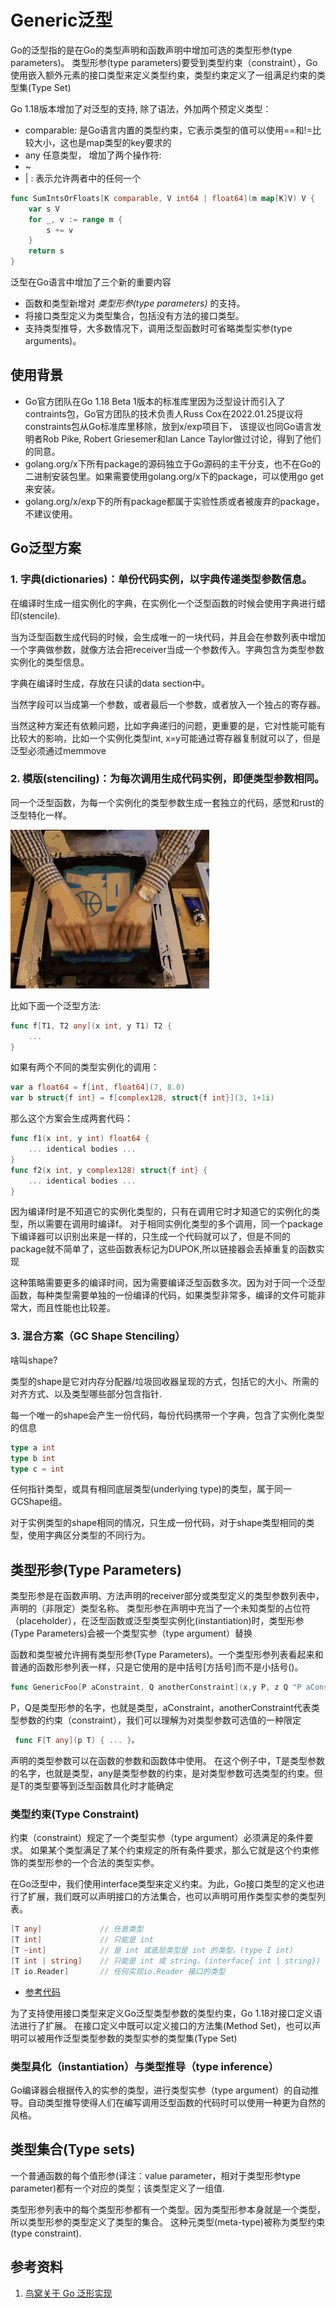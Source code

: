 # Generic泛型
Go的泛型指的是在Go的类型声明和函数声明中增加可选的类型形参(type parameters)。
类型形参(type parameters)要受到类型约束（constraint），Go使用嵌入额外元素的接口类型来定义类型约束，类型约束定义了一组满足约束的类型集(Type Set)

Go 1.18版本增加了对泛型的支持,
除了语法，外加两个预定义类型：
- comparable: 是Go语言内置的类型约束，它表示类型的值可以使用==和!=比较大小，这也是map类型的key要求的
- any 任意类型， 
增加了两个操作符: 
- ~
- | : 表示允许两者中的任何一个

```go
func SumIntsOrFloats[K comparable, V int64 | float64](m map[K]V) V {
	var s V
	for _, v := range m {
		s += v
	}
	return s
}
```
泛型在Go语言中增加了三个新的重要内容

- 函数和类型新增对 *类型形参(type parameters)* 的支持。 
- 将接口类型定义为类型集合，包括没有方法的接口类型。 
- 支持类型推导，大多数情况下，调用泛型函数时可省略类型实参(type arguments)。

## 使用背景
- Go官方团队在Go 1.18 Beta 1版本的标准库里因为泛型设计而引入了contraints包，Go官方团队的技术负责人Russ Cox在2022.01.25提议将constraints包从Go标准库里移除，放到x/exp项目下，
  该提议也同Go语言发明者Rob Pike, Robert Griesemer和Ian Lance Taylor做过讨论，得到了他们的同意。
- golang.org/x下所有package的源码独立于Go源码的主干分支，也不在Go的二进制安装包里。如果需要使用golang.org/x下的package，可以使用go get来安装。
- golang.org/x/exp下的所有package都属于实验性质或者被废弃的package，不建议使用。


## Go泛型方案

### 1. 字典(dictionaries)：单份代码实例，以字典传递类型参数信息。
在编译时生成一组实例化的字典，在实例化一个泛型函数的时候会使用字典进行蜡印(stencile).

当为泛型函数生成代码的时候，会生成唯一的一块代码，并且会在参数列表中增加一个字典做参数，就像方法会把receiver当成一个参数传入。字典包含为类型参数实例化的类型信息。

字典在编译时生成，存放在只读的data section中。

当然字段可以当成第一个参数，或者最后一个参数，或者放入一个独占的寄存器。

当然这种方案还有依赖问题，比如字典递归的问题，更重要的是，它对性能可能有比较大的影响，比如一个实例化类型int, x=y可能通过寄存器复制就可以了，但是泛型必须通过memmove

### 2. 模版(stenciling)：为每次调用生成代码实例，即便类型参数相同。
同一个泛型函数，为每一个实例化的类型参数生成一套独立的代码，感觉和rust的泛型特化一样。

![](.generic_images/stencile.gif)


比如下面一个泛型方法:
```go
func f[T1, T2 any](x int, y T1) T2 {
    ...
}
```
如果有两个不同的类型实例化的调用：
```go
var a float64 = f[int, float64](7, 8.0)
var b struct{f int} = f[complex128, struct{f int}](3, 1+1i)
```

那么这个方案会生成两套代码：
```go
func f1(x int, y int) float64 {
    ... identical bodies ...
}
func f2(x int, y complex128) struct{f int} {
    ... identical bodies ...
}
```

因为编译f时是不知道它的实例化类型的，只有在调用它时才知道它的实例化的类型，所以需要在调用时编译f。
对于相同实例化类型的多个调用，同一个package下编译器可以识别出来是一样的，只生成一个代码就可以了，但是不同的package就不简单了，这些函数表标记为DUPOK,所以链接器会丢掉重复的函数实现

这种策略需要更多的编译时间，因为需要编译泛型函数多次。因为对于同一个泛型函数，每种类型需要单独的一份编译的代码，如果类型非常多，编译的文件可能非常大，而且性能也比较差。


### 3. 混合方案（GC Shape Stenciling）

啥叫shape?

类型的shape是它对内存分配器/垃圾回收器呈现的方式，包括它的大小、所需的对齐方式、以及类型哪些部分包含指针.

每一个唯一的shape会产生一份代码，每份代码携带一个字典，包含了实例化类型的信息

```go
type a int
type b int
type c = int
```
任何指针类型，或具有相同底层类型(underlying type)的类型，属于同一GCShape组。


对于实例类型的shape相同的情况，只生成一份代码，对于shape类型相同的类型，使用字典区分类型的不同行为。


## 类型形参(Type Parameters)

类型形参是在函数声明、方法声明的receiver部分或类型定义的类型参数列表中，声明的（非限定）类型名称。
类型形参在声明中充当了一个未知类型的占位符（placeholder），在泛型函数或泛型类型实例化(instantiation)时，类型形参(Type Parameters)会被一个类型实参（type argument）替换

函数和类型被允许拥有类型形参(Type Parameters)。一个类型形参列表看起来和普通的函数形参列表一样，只是它使用的是中括号[方括号]而不是小括号()。

```go
func GenericFoo[P aConstraint, Q anotherConstraint](x,y P, z Q "P aConstraint, Q anotherConstraint")

```

P，Q是类型形参的名字，也就是类型，aConstraint，anotherConstraint代表类型参数的约束（constraint），我们可以理解为对类型参数可选值的一种限定 

```go
 func F[T any](p T) { ... }。
```
声明的类型参数可以在函数的参数和函数体中使用。 在这个例子中，T是类型参数的名字，也就是类型，any是类型参数的约束，是对类型参数可选类型的约束。但是T的类型要等到泛型函数具化时才能确定

### 类型约束(Type Constraint)

约束（constraint）规定了一个类型实参（type argument）必须满足的条件要求。
如果某个类型满足了某个约束规定的所有条件要求，那么它就是这个约束修饰的类型形参的一个合法的类型实参。 

在Go泛型中，我们使用interface类型来定义约束。为此，Go接口类型的定义也进行了扩展，我们既可以声明接口的方法集合，也可以声明可用作类型实参的类型列表。
```go
[T any]             // 任意类型
[T int]             // 只能是 int
[T ~int]            // 是 int 或底层类型是 int 的类型。(type I int)
[T int | string]    // 只能是 int 或 string。(interface{ int | string})
[T io.Reader]       // 任何实现io.Reader 接口的类型
```

- [参考代码](chapter32_generic/02_typeParam_n_typeArgument/main.go)


为了支持使用接口类型来定义Go泛型类型参数的类型约束，Go 1.18对接口定义语法进行了扩展。 在接口定义中既可以定义接口的方法集(Method Set)，也可以声明可以被用作泛型类型参数的类型实参的类型集(Type Set)




### 类型具化（instantiation）与类型推导（type inference）

Go编译器会根据传入的实参的类型，进行类型实参（type argument）的自动推导。自动类型推导使得人们在编写调用泛型函数的代码时可以使用一种更为自然的风格。


## 类型集合(Type sets)
一个普通函数的每个值形参(译注：value parameter，相对于类型形参type parameter)都有一个对应的类型；该类型定义了一组值.

类型形参列表中的每个类型形参都有一个类型。因为类型形参本身就是一个类型，所以类型形参的类型定义了类型的集合。
这种元类型(meta-type)被称为类型约束(type constraint).




## 参考资料
1. [鸟窝关于 Go 泛形实现](https://colobu.com/2021/08/30/how-is-go-generic-implemented/)
